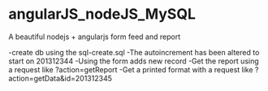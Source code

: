 # angularJS_nodeJS_MySQL
A beautiful nodejs + angularjs form feed and report

-create db using the sql-create.sql
-The autoincrement has been altered to start on 201312344
-Using the form adds new record 
-Get the report using a request like ?action=getReport
-Get a printed format with a request like  ?action=getData&id=201312345
